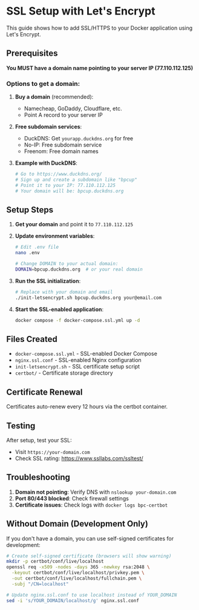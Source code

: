 # SSL Setup with Let's Encrypt

This guide shows how to add SSL/HTTPS to your Docker application using Let's Encrypt.

## Prerequisites

**You MUST have a domain name pointing to your server IP (77.110.112.125)**

### Options to get a domain:

1. **Buy a domain** (recommended):
   - Namecheap, GoDaddy, Cloudflare, etc.
   - Point A record to your server IP

2. **Free subdomain services**:
   - DuckDNS: Get `yourapp.duckdns.org` for free
   - No-IP: Free subdomain service
   - Freenom: Free domain names

3. **Example with DuckDNS**:
   ```bash
   # Go to https://www.duckdns.org/
   # Sign up and create a subdomain like "bpcup"
   # Point it to your IP: 77.110.112.125
   # Your domain will be: bpcup.duckdns.org
   ```

## Setup Steps

1. **Get your domain** and point it to `77.110.112.125`

2. **Update environment variables**:
   ```bash
   # Edit .env file
   nano .env
   
   # Change DOMAIN to your actual domain:
   DOMAIN=bpcup.duckdns.org  # or your real domain
   ```

3. **Run the SSL initialization**:
   ```bash
   # Replace with your domain and email
   ./init-letsencrypt.sh bpcup.duckdns.org your@email.com
   ```

4. **Start the SSL-enabled application**:
   ```bash
   docker compose -f docker-compose.ssl.yml up -d
   ```

## Files Created

- `docker-compose.ssl.yml` - SSL-enabled Docker Compose
- `nginx.ssl.conf` - SSL-enabled Nginx configuration
- `init-letsencrypt.sh` - SSL certificate setup script
- `certbot/` - Certificate storage directory

## Certificate Renewal

Certificates auto-renew every 12 hours via the certbot container.

## Testing

After setup, test your SSL:
- Visit `https://your-domain.com`
- Check SSL rating: https://www.ssllabs.com/ssltest/

## Troubleshooting

1. **Domain not pointing**: Verify DNS with `nslookup your-domain.com`
2. **Port 80/443 blocked**: Check firewall settings
3. **Certificate issues**: Check logs with `docker logs bpc-certbot`

## Without Domain (Development Only)

If you don't have a domain, you can use self-signed certificates for development:

```bash
# Create self-signed certificate (browsers will show warning)
mkdir -p certbot/conf/live/localhost
openssl req -x509 -nodes -days 365 -newkey rsa:2048 \
  -keyout certbot/conf/live/localhost/privkey.pem \
  -out certbot/conf/live/localhost/fullchain.pem \
  -subj "/CN=localhost"

# Update nginx.ssl.conf to use localhost instead of YOUR_DOMAIN
sed -i 's/YOUR_DOMAIN/localhost/g' nginx.ssl.conf
```
